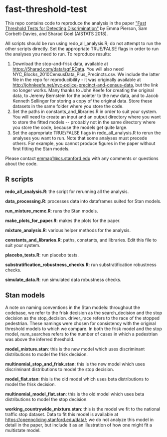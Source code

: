 # fast-threshold-test

This repo contains code to reproduce the analysis in the paper ["Fast Threshold Tests for Detecting Discrimination"](https://arxiv.org/abs/1702.08536) by Emma Pierson, Sam Corbett-Davies, and Sharad Goel (AISTATS 2018).  

All scripts should be run using redo_all_analysis.R; do not attempt to run the other scripts directly. Set the appropriate TRUE/FALSE flags in order to run the analyses you need to run. To reproduce results: 

1. Download the stop-and-frisk data, available at https://5harad.com/data/sqf.RData. You will also need NYC_Blocks_2010CensusData_Plus_Precincts.csv. We include the latter file in the repo for reproducibility - it was originally available at http://johnkeefe.net/nyc-police-precinct-and-census-data, but the link no longer works. Many thanks to John Keefe for creating the original data, to Jeremy Bernstein for the pointer to the new data, and to Jacob Kenneth Sellinger for storing a copy of the original data.  Store these datasets in the same folder where you store the code.  
2. Set the paths in constants_and_libraries.R in order to suit your system. You will need to create an input and an output directory where you want to store the fitted models -- probably not in the same directory where you store the code, because the models get quite large. 
3. Set the appropriate TRUE/FALSE flags in redo_all_analysis.R to rerun the analyses you want to run. Note that some analyses must precede others. For example, you cannot produce figures in the paper without first fitting the Stan models. 

Please contact emmap1@cs.stanford.edu with any comments or questions about the code. 

## R scripts

**redo_all_analysis.R**: the script for rerunning all the analysis.

**data_processing.R**: processes data into dataframes suited for Stan models. 

**run_mixture_mcmc.R**: runs the Stan models.

**make_plots_for_paper.R**: makes the plots for the paper. 

**mixture_analysis.R**: various helper methods for the analysis.

**constants_and_libraries.R**: paths, constants, and libraries. Edit this file to suit your system.

**placebo_tests.R**: run placebo tests. 

**substratification_robustness_checks.R**: run substratification robustness checks. 

**simulate_data.R**: run simulated data robustness checks. 

## Stan models

A note on naming conventions in the Stan models: throughout the codebase, we refer to the frisk decision as the search_decision and the stop decision as the stop_decision. driver_race refers to the race of the stopped pedestrian. These namings were chosen for consistency with the original threshold models to which we compare. In both the frisk model and the stop model, num_searches refers to the number of cases in which a pedestrian was above the inferred threshold.

**model_mixture.stan**: this is the new model which uses discriminant distributions to model the frisk decision. 

**multinomial_stop_and_frisk.stan**: this is the new model which uses discriminant distributions to model the stop decision. 

**model_flat.stan**: this is the old model which uses beta distributions to model the frisk decision.

**multinomial_model_flat.stan**: this is the old model which uses beta distributions to model the stop decision.

**working_countrywide_mixture.stan**: this is the model we fit to the national traffic stop dataset. Data to fit this model is available at https://openpolicing.stanford.edu/data/; we do not analyze this model in detail in the paper, but include it as an illustration of how one might fit a multistate model. 


